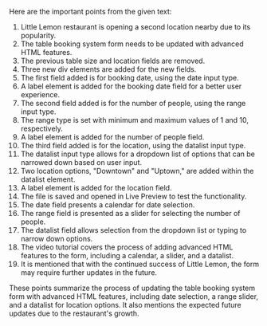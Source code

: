 Here are the important points from the given text:

1. Little Lemon restaurant is opening a second location nearby due to its popularity.
2. The table booking system form needs to be updated with advanced HTML features.
3. The previous table size and location fields are removed.
4. Three new div elements are added for the new fields.
5. The first field added is for booking date, using the date input type.
6. A label element is added for the booking date field for a better user experience.
7. The second field added is for the number of people, using the range input type.
8. The range type is set with minimum and maximum values of 1 and 10, respectively.
9. A label element is added for the number of people field.
10. The third field added is for the location, using the datalist input type.
11. The datalist input type allows for a dropdown list of options that can be narrowed down based on user input.
12. Two location options, "Downtown" and "Uptown," are added within the datalist element.
13. A label element is added for the location field.
14. The file is saved and opened in Live Preview to test the functionality.
15. The date field presents a calendar for date selection.
16. The range field is presented as a slider for selecting the number of people.
17. The datalist field allows selection from the dropdown list or typing to narrow down options.
18. The video tutorial covers the process of adding advanced HTML features to the form, including a calendar, a slider, and a datalist.
19. It is mentioned that with the continued success of Little Lemon, the form may require further updates in the future.

These points summarize the process of updating the table booking system form with advanced HTML features, including date selection, a range slider, and a datalist for location options. It also mentions the expected future updates due to the restaurant's growth.
